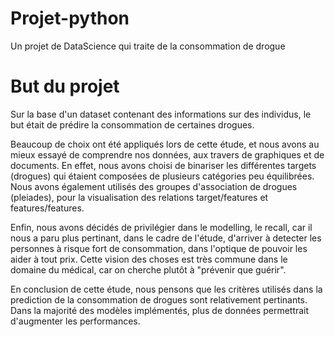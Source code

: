 # Projet-python
Un projet de DataScience qui traite de la consommation de drogue

# But du projet
Sur la base d'un dataset contenant des informations sur des individus, le but était de prédire la consommation de certaines drogues. 

Beaucoup de choix ont été appliqués lors de cette étude, et nous avons au mieux essayé de comprendre nos données, aux travers de graphiques et de documents.
En effet, nous avons choisi de binariser les différentes targets (drogues) qui étaient composées de plusieurs catégories peu équilibrées. Nous avons également utilisés des groupes d'association de drogues (pleiades), pour la visualisation des relations target/features et features/features. 

Enfin, nous avons décidés de privilégier dans le modelling, le recall, car il nous a paru plus pertinant, dans le cadre de l'étude, d'arriver à detecter les personnes à risque fort de consommation, dans l'optique de pouvoir les aider à tout prix. Cette vision des choses est très commune dans le domaine du médical, car on cherche plutôt à "prévenir que guérir".

En conclusion de cette étude, nous pensons que les critères utilisés dans la prediction de la consommation de drogues sont relativement pertinants. Dans la majorité des modèles implémentés, plus de données permettrait d'augmenter les performances. 
